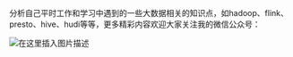 分析自己平时工作和学习中遇到的一些大数据相关的知识点，如hadoop、flink、presto、hive、hudi等等，更多精彩内容欢迎大家关注我的微信公众号：

![在这里插入图片描述](https://img-blog.csdnimg.cn/20200530144054979.jpg#pic_center)
